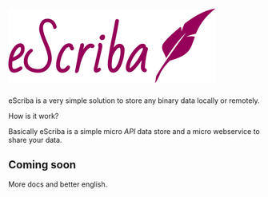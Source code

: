
# ![eScriba](logo.png)

eScriba is a very simple solution to store any binary data locally or remotely.

How is it work?

Basically eScriba is a simple micro *API* data store and a micro webservice to share your data.

## Coming soon

More docs and better english.
